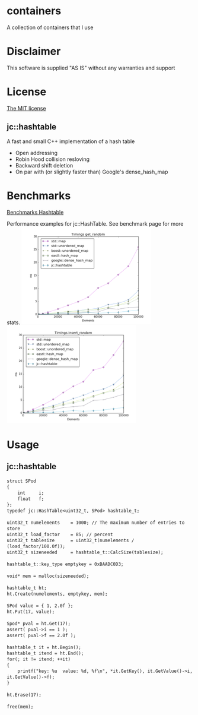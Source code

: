 # containers

A collection of containers that I use

# Disclaimer

This software is supplied "AS IS" without any warranties and support

# License

[The MIT license](http://choosealicense.com/licenses/mit/)


## jc::hashtable

A fast and small C++ implementation of a hash table

* Open addressing
* Robin Hood collision resloving
* Backward shift deletion
* On par with (or slightly faster than) Google's dense_hash_map

# Benchmarks

[Benchmarks Hashtable](benchmarks/benchmarks_ht.md)

Performance examples for jc::HashTable. See benchmark page for more stats.
<img src="./images/timings_get_random.png" alt="Timings get_random" width="350">
<img src="./images/timings_insert_random.png" alt="Timings insert_random" width="350">

# Usage

## jc::hashtable

    struct SPod
    {
        int     i;
        float   f;
    };
    typedef jc::HashTable<uint32_t, SPod> hashtable_t;
    
    uint32_t numelements    = 1000; // The maximum number of entries to store
    uint32_t load_factor    = 85; // percent
    uint32_t tablesize      = uint32_t(numelements / (load_factor/100.0f)); 
    uint32_t sizeneeded     = hashtable_t::CalcSize(tablesize);
    
    hashtable_t::key_type emptykey = 0xBAADC0D3;
     
    void* mem = malloc(sizeneeded);
    
    hashtable_t ht;
    ht.Create(numelements, emptykey, mem);
    
    SPod value = { 1, 2.0f };
    ht.Put(17, value);
    
    Spod* pval = ht.Get(17);
    assert( pval->i == 1 );
    assert( pval->f == 2.0f );
    
    hashtable_t it = ht.Begin();
    hashtable_t itend = ht.End();
    for(; it != itend; ++it)
    {
        printf("key: %u  value: %d, %f\n", *it.GetKey(), it.GetValue()->i, it.GetValue()->f);
    }
    
    ht.Erase(17);
    
    free(mem);

    